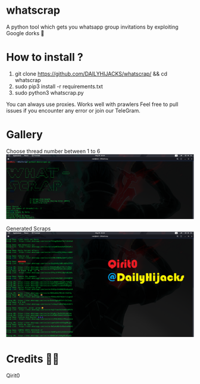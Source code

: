 # whatscrap
A python tool which gets you whatsapp group invitations by exploiting Google dorks 🧠

# How to install ?
1. git clone https://github.com/DAILYHIJACKS/whatscrap/ && cd whatscrap
2. sudo pip3 install -r requirements.txt
3. sudo python3 whatscrap.py

You can always use proxies. Works well with prawlers
Feel free to pull issues if you encounter any error or join our TeleGram.

# Gallery

Choose thread number between 1 to 6 
![](gallery/picture1.jpg)

Generated Scraps
![](gallery/picture2.jpg)

# Credits 👨‍💻
  Qirit0 
